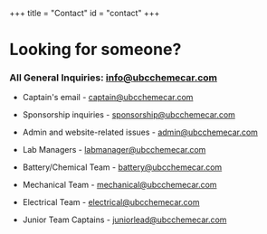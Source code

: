 +++
title = "Contact"
id = "contact"
+++

# Looking for someone?

### All General Inquiries: [info@ubcchemecar.com](mailto:info@ubcchemecar.com)

* Captain's email - [captain@ubcchemecar.com](mailto:captain@ubcchemecar.com)

* Sponsorship inquiries - [sponsorship@ubcchemecar.com](mailto:sponsorship@ubcchemecar.com)

* Admin and website-related issues - [admin@ubcchemecar.com](mailto:admin@ubcchemecar.com)

* Lab Managers - [labmanager@ubcchemecar.com](mailto:labmanager@ubcchemecar.com)  

* Battery/Chemical Team - [battery@ubcchemecar.com](mailto:battery@ubcchemecar.com)

* Mechanical Team - [mechanical@ubcchemecar.com](mailto:mechanical@ubcchemecar.com)

* Electrical Team - [electrical@ubcchemecar.com](mailto:mechanical@ubcchemecar.com)

* Junior Team Captains - [juniorlead@ubcchemecar.com](mailto:juniorlead@ubcchemecar.com)